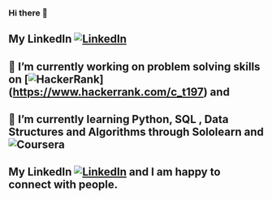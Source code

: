 ### Hi there 👋

## My LinkedIn [![LinkedIn](https://img.shields.io/badge/linkedin-%230077B5.svg?style=for-the-badge&logo=linkedin&logoColor=white)](www.linkedin.com/in/christopher-tupa)

## 🔭 I’m currently working on problem solving skills on [![HackerRank](https://img.shields.io/badge/-Hackerrank-2EC866?style=for-the-badge&logo=HackerRank&logoColor=white)]  (https://www.hackerrank.com/c_t197) and 

## 🌱 I’m currently learning Python, SQL , Data Structures and Algorithms through Sololearn and ![Coursera](https://img.shields.io/badge/Coursera-%230056D2.svg?style=for-the-badge&logo=Coursera&logoColor=white)

## My LinkedIn [![LinkedIn](https://img.shields.io/badge/linkedin-%230077B5.svg?style=for-the-badge&logo=linkedin&logoColor=white)](www.linkedin.com/in/christopher-tupa) and I am happy to connect with people. 
<!--
**Christopher50000/Christopher50000** is a ✨ _special_ ✨ repository because its `README.md` (this file) appears on your GitHub profile.

Here are some ideas to get you started: **

# 🔭 I’m currently working on problem solving skills on [![HackerRank](https://img.shields.io/badge/-Hackerrank-2EC866?style=for-the-badge&logo=HackerRank&logoColor=white)]
- 🌱 I’m currently learning Python, SQL , Data Structures and Algorithms through 

- 👯 I’m looking to collaborate on ...
- 🤔 I’m looking for help with ...
- 💬 Ask me about ...
- 📫 How to reach me: ...
- 😄 Pronouns: ...
- ⚡ Fun fact: ...
-->
